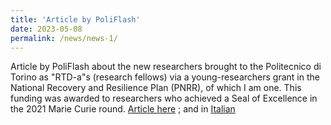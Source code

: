 ```yaml
---
title: 'Article by PoliFlash'
date: 2023-05-08
permalink: /news/news-1/
---
```


Article by PoliFlash about the new researchers brought to the Politecnico di Torino 
as "RTD-a"s (research fellows) via a young-researchers grant in the National Recovery 
and Resilience Plan (PNRR), of which I am one. This funding was awarded to researchers 
who achieved a Seal of Excellence in the 2021 Marie Curie round.
[Article here](https://www.polito.it/en/polito/communication-and-press-office/poliflash/young-researchers-pnrr-call-seven-young-postdocs-at-the) ; and in [Italian](https://www.polito.it/ateneo/comunicazione-e-ufficio-stampa/poliflash/bando-pnrr-young-researchers-sette-giovani-postdoc-al)
